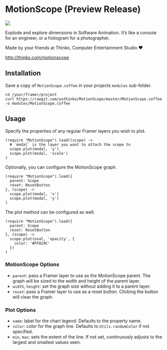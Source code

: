 # MotionScope (Preview Release)
![](https://i.imgur.com/vOH1uh0.gif)


Explode and explore dimensions in Software Animation. It’s like a
console for an engineer, or a histogram for a photographer.

Made by your friends at Thinko, Computer Entertainment Studio ❤️

http://thinko.com/motionscope

## Installation

Save a copy of `MotionScope.coffee` in your projects `modules` sub-folder.

```
cd /your/framer/project
curl https://rawgit.com/yothinko/MotionScope/master/MotionScope.coffee -o modules/MotionScope.coffee
```

## Usage

Specify the properties of any regular Framer layers you wish to plot.

```
(require "MotionScope").load((scope) ->
  # `modal` is the layer you want to attach the scope to
  scope.plot(modal, 'y')
  scope.plot(modal, 'scale')
)
```

Optionally, you can configure the MotionScope graph.

```
(require "MotionScope").load({
  parent: Scope
  reset: ResetButton
}, (scope) ->
  scope.plot(modal, 'x')
  scope.plot(modal, 'y')
)
```

The plot method can be configured as well.

```
(require "MotionScope").load({
  parent: Scope
  reset: ResetButton
}, (scope) ->
  scope.plot(oval, 'opacity', {
    color: '#FFA29C'
  })
)
```

### MotionScope Options

* `parent`: pass a Framer layer to use as the MotionScope parent. The graph
  will be sized to the width and height of the parent layer.
* `width`, `height`: set the graph size without adding it to a parent layer.
* `reset`: pass a Framer layer to use as a reset button. Clicking the button
  will clear the graph.

### Plot Options

* `name`: label for the chart legend. Defaults to the property name.
* `color`: color for the graph line. Defaults to `Utils.randomColor` if
  not specified.
* `min`, `max`: sets the extent of the line. If not set, continuously adjusts
  to the largest and smallest values seen.
